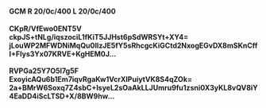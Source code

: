 #### GCM R 20/0c/400 L 20/0c/400
**CKpR/VfEwo0ENT5V**<br/>**ckpJS+tNLg/iqszociL1fKiT5JJHst6pSdWRSYt+XY4=**<br/>**jLouWP2MFWDNiMqQu0IIzJE5fY5sRhcgcKiGCtd2NxogEGvDX8mSKnCffI+FIys3Yx07KRVE+KgHEM0J...**<br/><br/>
**RVPGa25Y7O5I7g5F**<br/>**ExoyicAQu6b1Em7iqvRgaKw1VcrXlPuiytVK8S4qZOk=**<br/>**2a+BMrW6Soxq7Z4sbC+IsyeL2sOaAkLLJUmru9fu1zsni0X3yKL8vQV8iY4EaDD4iScLTSD+X/8BW9hw...**
